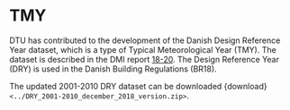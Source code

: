# TMY

DTU has contributed to the development of the Danish Design Reference Year dataset, which is a type of Typical Meteorological Year (TMY). The dataset is described in the DMI report [18-20](https://www.dmi.dk/fileadmin/Rapporter/2018/DMI_report_18-20.pdf). The Design Reference Year (DRY) is used in the Danish Building Regulations (BR18).

The updated 2001-2010 DRY dataset can be downloaded {download}`  <../DRY_2001-2010_december_2018_version.zip>`.
